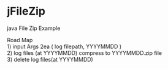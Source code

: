 # jFileZip
java File Zip Example

Road Map
<br>1) input Args 2ea ( log filepath, YYYYMMDD )
<br>2) log files (at YYYYMMDD) compress to YYYYMMDD.zip file 
<br>3) delete log files(at YYYYMMDD)

